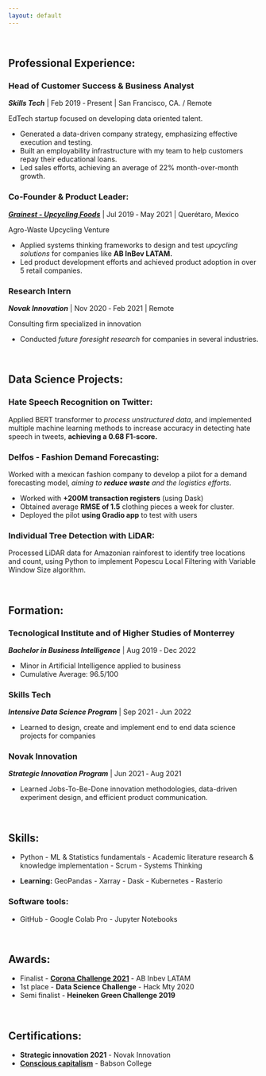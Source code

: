 ```yaml
---
layout: default
---
```


&nbsp;

## Professional Experience:

### Head of Customer Success & Business Analyst
**_Skills Tech_** | Feb 2019 ‑ Present | San Francisco, CA. / Remote

EdTech startup focused on developing data oriented talent. 
* Generated a data-driven company strategy, emphasizing effective execution and testing.
* Built an employability infrastructure with my team to help customers repay their educational loans. 
* Led sales efforts, achieving an average of 22% month-over-month growth.

### Co-Founder & Product Leader:
[**_Grainest - Upcycling Foods_**](https://revistadigital.mx/emprendedor/consciencia-para-un-mundo-mejor/#part0) | Jul 2019 ‑ May 2021 | Querétaro, Mexico

Agro-Waste Upcycling Venture

* Applied systems thinking frameworks to design and test _upcycling solutions_ for companies like **AB InBev LATAM.**
* Led product development efforts and achieved product adoption in over 5 retail companies.


### Research Intern
**_Novak Innovation_** | Nov 2020 ‑ Feb 2021 | Remote

Consulting firm specialized in innovation
* Conducted _future foresight research_ for companies in several industries. 

&nbsp;

## Data Science Projects:

### **Hate Speech Recognition on Twitter:**
Applied BERT transformer to _process unstructured data_, and implemented multiple machine learning methods to increase accuracy in detecting hate speech in tweets, **achieving a 0.68 F1-score.**

### **Delfos - Fashion Demand Forecasting:**
Worked with a mexican fashion company  to develop a pilot for a demand forecasting model, _aiming to **reduce waste** and the logistics efforts_. 
* Worked with **+200M transaction registers** (using Dask)
* Obtained average **RMSE of 1.5** clothing pieces a week for cluster. 
* Deployed the pilot **using Gradio app** to test with users

### **Individual Tree Detection with LiDAR:**

Processed LiDAR data for Amazonian rainforest to identify tree locations and count, using Python to implement Popescu Local Filtering with Variable Window Size algorithm.

&nbsp;

## Formation:

### Tecnological Institute and of Higher Studies of Monterrey
**_Bachelor in Business Intelligence_** | Aug 2019 ‑ Dec 2022
* Minor in Artificial Intelligence applied to business
* Cumulative Average: 96.5/100

### Skills Tech
**_Intensive Data Science Program_** | Sep 2021 ‑ Jun 2022
* Learned to design, create and implement end to end data science projects for companies

### Novak Innovation
**_Strategic Innovation Program_** | Jun 2021 ‑ Aug 2021
* Learned Jobs-To-Be-Done innovation methodologies, data-driven experiment design, and efficient product communication.


&nbsp;

## Skills:
- Python - ML & Statistics fundamentals - Academic literature research & knowledge implementation - Scrum - Systems Thinking

* **Learning:** GeoPandas - Xarray - Dask - Kubernetes - Rasterio

### Software tools:

* GitHub - Google Colab Pro - Jupyter Notebooks 

&nbsp;
## Awards:
* Finalist  - **[Corona Challenge 2021](https://elexpres.com/2015/nota.php?story_id=242257)** - AB Inbev LATAM
* 1st place - **Data Science Challenge** - Hack Mty 2020 
* Semi finalist - **Heineken Green Challenge 2019**

&nbsp;
## Certifications:
* **Strategic innovation 2021** - Novak Innovation 
* **[Conscious capitalism](https://courses.edx.org/certificates/b80ba81c88804251be8a76fc06883dc4)** - Babson College
